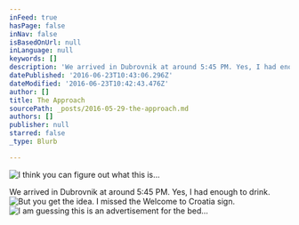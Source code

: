 ```yaml
---
inFeed: true
hasPage: false
inNav: false
isBasedOnUrl: null
inLanguage: null
keywords: []
description: 'We arrived in Dubrovnik at around 5:45 PM. Yes, I had enough to drink.'
datePublished: '2016-06-23T10:43:06.296Z'
dateModified: '2016-06-23T10:42:43.476Z'
author: []
title: The Approach
sourcePath: _posts/2016-05-29-the-approach.md
authors: []
publisher: null
starred: false
_type: Blurb

---
```

![I think you can figure out what this is...](https://s3-us-west-2.amazonaws.com/the-grid-img/p/952807efa032ad184195e413d9615e0f4028aa05.jpg)

We arrived in Dubrovnik at around 5:45 PM. Yes, I had enough to drink.
![But you get the idea. I missed the Welcome to Croatia sign.](https://s3-us-west-2.amazonaws.com/the-grid-img/p/94c270b06ef2b1014e06c90a47b52cbf5507e455.jpg)
![I am guessing this is an advertisement for the bed...](https://s3-us-west-2.amazonaws.com/the-grid-img/p/e40a393831e487be066ba952e3b30d41d8134695.jpg)